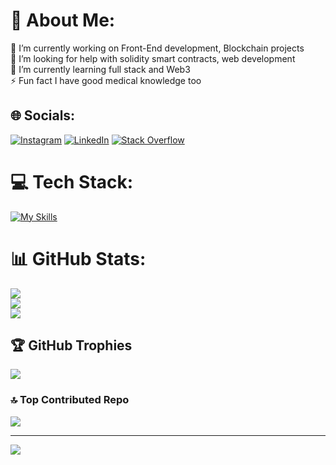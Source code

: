 # 💫 About Me:
🔭 I’m currently working on Front-End development, Blockchain projects <br>🤝 I’m looking for help with solidity smart contracts, web development<br>🌱 I’m currently learning full stack and Web3<br>⚡ Fun fact I have good medical  knowledge too


## 🌐 Socials:
[![Instagram](https://skillicons.dev/icons?i=instagram)](https://instagram.com/shahnil.py) [![LinkedIn](https://skillicons.dev/icons?i=linkedin)](https://linkedin.com/in/shahnilsharma) [![Stack Overflow](https://skillicons.dev/icons?i=stackoverflow)](https://stackoverflow.com/users/shahnilsharma) 

# 💻 Tech Stack:
[![My Skills](https://skillicons.dev/icons?i=c,cpp,ae,arduino,bootstrap,css,vite,tailwind,solidity,remix,react,py,nodejs,jquery,js,HTML,githubactions,figma&perline=5)](https://skillicons.dev)


# 📊 GitHub Stats:
![](https://github-readme-stats.vercel.app/api?username=Shahnilsharma&theme=dark&hide_border=true&include_all_commits=true&count_private=true)<br/>
![](https://github-readme-streak-stats.herokuapp.com/?user=Shahnilsharma&theme=dark&hide_border=true)<br/>
![](https://github-readme-stats.vercel.app/api/top-langs/?username=Shahnilsharma&theme=dark&hide_border=true&include_all_commits=true&count_private=true&layout=compact)

## 🏆 GitHub Trophies
![](https://github-profile-trophy.vercel.app/?username=Shahnilsharma&theme=radical&no-frame=false&no-bg=false&margin-w=4)

### 🔝 Top Contributed Repo
![](https://github-contributor-stats.vercel.app/api?username=Shahnilsharma&limit=5&theme=github_dark_dimmed&combine_all_yearly_contributions=true)

---
[![](https://visitcount.itsvg.in/api?id=Shahnilsharma&icon=6&color=11)](https://visitcount.itsvg.in)

<!-- Proudly created with GPRM ( https://gprm.itsvg.in ) -->
